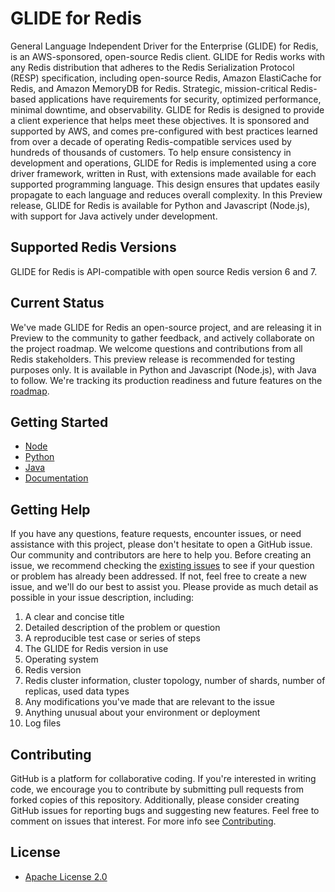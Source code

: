 # GLIDE for Redis
General Language Independent Driver for the Enterprise (GLIDE) for Redis, is an AWS-sponsored, open-source Redis client. GLIDE for Redis works with any Redis distribution that adheres to the Redis Serialization Protocol (RESP) specification, including open-source Redis, Amazon ElastiCache for Redis, and Amazon MemoryDB for Redis.
Strategic, mission-critical Redis-based applications have requirements for security, optimized performance, minimal downtime, and observability.  GLIDE for Redis is designed to provide a client experience that helps meet these objectives. It is sponsored and supported by AWS, and comes pre-configured with best practices learned from over a decade of operating Redis-compatible services used by hundreds of thousands of customers. To help ensure consistency in development and operations, GLIDE for Redis is implemented using a core driver framework, written in Rust, with extensions made available for each supported programming language. This design ensures that updates easily propagate to each language and reduces overall complexity. In this Preview release, GLIDE for Redis is available for Python and Javascript (Node.js), with support for Java actively under development.

## Supported Redis Versions
GLIDE for Redis is API-compatible with open source Redis version 6 and 7.

## Current Status
We've made GLIDE for Redis an open-source project, and are releasing it in Preview to the community to gather feedback, and actively collaborate on the project roadmap. We welcome questions and contributions from all Redis stakeholders.
This preview release is recommended for testing purposes only. It is available in Python and Javascript (Node.js), with Java to follow. We're tracking its production readiness and future features on the [roadmap](https://github.com/orgs/aws/projects/187/).


## Getting Started

-   [Node](./node/README.md)
-   [Python](./python/README.md)
-   [Java](./java/README.md)
-   [Documentation](https://github.com/aws/glide-for-redis/wiki)

## Getting Help
If you have any questions, feature requests, encounter issues, or need assistance with this project, please don't hesitate to open a GitHub issue. Our community and contributors are here to help you. Before creating an issue, we recommend checking the [existing issues](https://github.com/aws/glide-for-redis/issues) to see if your question or problem has already been addressed. If not, feel free to create a new issue, and we'll do our best to assist you. Please provide as much detail as possible in your issue description, including:

1. A clear and concise title
2. Detailed description of the problem or question
3. A reproducible test case or series of steps
4. The GLIDE for Redis version in use
5. Operating system
6. Redis version
7. Redis cluster information, cluster topology, number of shards, number of replicas, used data types
8. Any modifications you've made that are relevant to the issue
9. Anything unusual about your environment or deployment
10. Log files


## Contributing

GitHub is a platform for collaborative coding. If you're interested in writing code, we encourage you to contribute by submitting pull requests from forked copies of this repository. Additionally, please consider creating GitHub issues for reporting bugs and suggesting new features. Feel free to comment on issues that interest. For more info see [Contributing](./CONTRIBUTING.md).

## License
* [Apache License 2.0](./LICENSE)

